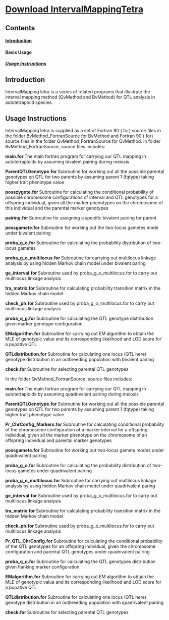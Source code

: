 # [Download IntervalMappingTetra](https://github.com/JingChen1114/IntervalMappingTetra/archive/master.zip)

<h2> Contents </h2>

#### [Introduction](https://github.com/JingChen1114/IntervalMappingTetra#-Introduction-)

#### Basix Usage

##### [Usage Instructions](https://github.com/JingChen1114/IntervalMappingTetra#-usage-instructions-)

<h2> Introduction </h2>

IntervalMappingTetra is a series of related programs that illustrate the interval mapping method (QvMethod and BvMethod) for QTL analysis in autotetraploid species.

<h2> Usage Instructions </h2>

IntervalMappingTetra is supplied as a set of Fortran 90 (.for) source files in the folder BvMethod_FortranSource for BvMethod and Fortran 90 (.for) source files in the folder QvMethod_FortranSource for QvMethod. In folder BvMethod_FortranSource, source files includes:

<b> main.for </b>
The main fortran program for carrying our QTL mapping in autotetraploids by assuming bivalent pairing during meiosis

<b> ParentQTLGenotype.for </b>
Subroutine for working out all the possible parental genotypes on QTL for two parents by assuming parent 1 (fqtype) taking higher trait phenotype value

<b> posszygote.for </b>
Subroutine for calculating the conditional probability of possible chromosome configurations of interval and QTL genotypes for a offspring individual, given all the marker phenotypes on the chromosome of this individual and the parental marker genotypes

<b> pairing.for </b>
Subroutine for assigning a specific bivalent pairing for parent

<b> possgamete.for </b>
Subroutine for working out the two-locus gametes mode under bivalent pairing

<b> proba_g_o.for </b>
Subroutine for calculating the probability distribution of two-locus gametes

<b> proba_g_o_multilocus.for </b>
Subroutine for carrying out multilocus linkage analysis by using hidden Markov chain model under bivalent paring

<b> ge_interval.for </b>
Subroutine used by proba_g_o_multilocus.for to carry out multilocus linkage analysis

<b> tra_matrix.for </b>
Subroutine for calculating probability transition matrix in the hidden Markov chain model

<b> check_ph.for </b>
Subroutine used by proba_g_o_multilocus.for to carry out multilocus linkage analysis

<b> proba_q_g.for </b>
Subroutine for calculating the QTL genotype distribution given marker genotype configuration

<b> EMalgorithm.for </b>
Subroutine for carrying out EM algorithm to obtain the MLE of genotypic value and its corresponding likelihood and LOD score for a pupative QTL

<b> QTLdistribution.for </b>
Subroutine for calculating one locus (QTL here) genotype distribution in an outbreeding population with bivalent pairing

<b> check.for </b>
Subroutine for selecting parental QTL genotypes



In the folder QvMethod_FortranSource, source files includes:

<b> main.for </b>
The main fortran program for carrying our QTL mapping in autotetraploids by assuming quadrivalent pairing during meiosis

<b> ParentQTLGenotype.for </b>
Subroutine for working out all the possible parental genotypes on QTL for two parents by assuming parent 1 (fqtype) taking higher trait phenotype value

<b> Pr_ChrConfig_Markers.for </b>
Subroutine for calculating conditional probability of the chromosome configuration of a marker interval for a offspring individual, given all the marker phenotype on the chromosome of an offspring individual and parental marker genotypes

<b> possgamete.for </b>
Subroutine for working out two-locus gamete modes under quadrivalent pairing

<b> proba_g_o.for </b>
Subroutine for calculating the probability distribution of two-locus gametes under quadrivalent pairing

<b> proba_g_o_multilocus.for </b>
Subroutine for carrying out multilocus linkage analysis by using hidden Markov chain model under quadrivalent paring

<b> ge_interval.for </b>
Subroutine used by proba_g_o_multilocus.for to carry out multilocus linkage analysis

<b> tra_matrix.for </b>
Subroutine for calculating probability transition matrix in the hidden Markov chain model

<b> check_ph.for </b>
Subroutine used by proba_g_o_multilocus.for to carry out multilocus linkage analysis

<b> Pr_QTL_ChrConfig.for </b>
Subroutine for calculating the conditional probability of the QTL genotypes for an offspring individual, given the chromosome configuration and parental QTL genotypes under quadrivalent pairing

<b> proba_q_q.for </b>
Subroutine for calculating the QTL genotypes distribution given flanking marker configuration

<b> EMalgorithm.for </b>
Subroutine for carrying out EM algorithm to obtain the MLE of genotypic value and its corresponding likelihood and LOD score for a pupative QTL

<b> QTLdistribution.for </b>
Subroutine for calculating one locus (QTL here) genotype distribution in an outbreeding population with quadrivalent pairing

<b> check.for </b>
Subroutine for selecting parental QTL genotypes
